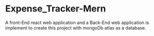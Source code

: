 # Expense_Tracker-Mern
A front-End react web application and a Back-End web application is implement to create this project with mongoDb atlas as a database.
